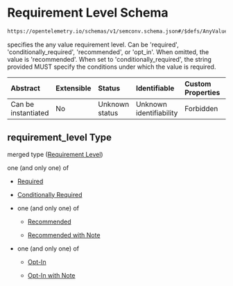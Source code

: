 # Requirement Level Schema

```txt
https://opentelemetry.io/schemas/v1/semconv.schema.json#/$defs/AnyValueSemanticConvention/properties/requirement_level
```

specifies the any value requirement level. Can be 'required', 'conditionally\_required', 'recommended', or 'opt\_in'. When omitted, the value is 'recommended'. When set to 'conditionally\_required', the string provided MUST specify the conditions under which the value is required.

| Abstract            | Extensible | Status         | Identifiable            | Custom Properties | Additional Properties | Access Restrictions | Defined In                                                                           |
| :------------------ | :--------- | :------------- | :---------------------- | :---------------- | :-------------------- | :------------------ | :----------------------------------------------------------------------------------- |
| Can be instantiated | No         | Unknown status | Unknown identifiability | Forbidden         | Allowed               | none                | [semconv.schema.json\*](../../../schemas/semconv.schema.json "open original schema") |

## requirement\_level Type

merged type ([Requirement Level](../any/semconv-opentelemetry-semantic-convention-schema-definitions-any-value-properties-requirement-level.md))

one (and only one) of

* [Required](../any/semconv-opentelemetry-semantic-convention-schema-definitions-any-value-properties-requirement-level-oneof-required.md "check type definition")

* [Conditionally Required](../any/semconv-opentelemetry-semantic-convention-schema-definitions-any-value-properties-requirement-level-oneof-conditionally-required.md "check type definition")

* one (and only one) of

  * [Recommended](../any/semconv-opentelemetry-semantic-convention-schema-definitions-any-value-properties-requirement-level-oneof-recommended-oneof-recommended.md "check type definition")

  * [Recommended with Note](../any/semconv-opentelemetry-semantic-convention-schema-definitions-any-value-properties-requirement-level-oneof-recommended-oneof-recommended-with-note.md "check type definition")

* one (and only one) of

  * [Opt-In](../any/semconv-opentelemetry-semantic-convention-schema-definitions-any-value-properties-requirement-level-oneof-opt-in-oneof-opt-in.md "check type definition")

  * [Opt-In with Note](../any/semconv-opentelemetry-semantic-convention-schema-definitions-any-value-properties-requirement-level-oneof-opt-in-oneof-opt-in-with-note.md "check type definition")
